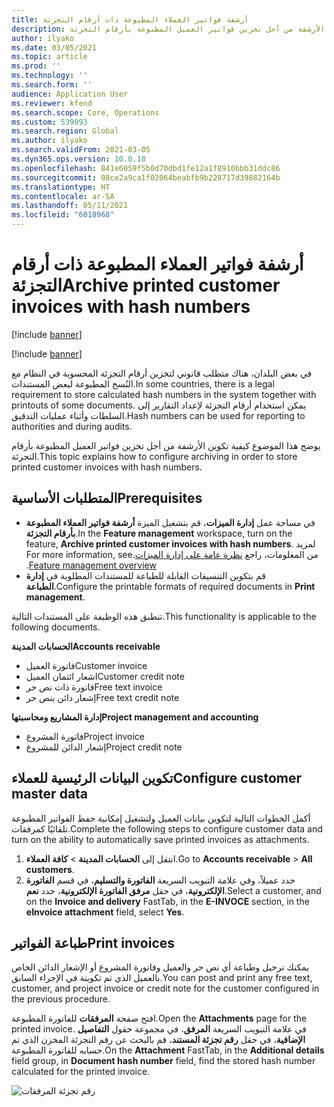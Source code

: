 ```yaml
---
title: أرشفة فواتير العملاء المطبوعة ذات أرقام التجزئة
description: يوضح هذا الموضوع كيفية تمكين الأرشفة من أجل تخزين فواتير العميل المطبوعة بأرقام التجزئة.
author: ilyako
ms.date: 03/05/2021
ms.topic: article
ms.prod: ''
ms.technology: ''
ms.search.form: ''
audience: Application User
ms.reviewer: kfend
ms.search.scope: Core, Operations
ms.custom: 539093
ms.search.region: Global
ms.author: ilyako
ms.search.validFrom: 2021-03-05
ms.dyn365.ops.version: 10.0.18
ms.openlocfilehash: 841e6059f5b0d70dbd1fe12a1f8910bbb31ddc86
ms.sourcegitcommit: 08ce2a9ca1f02064beabfb9b228717d39882164b
ms.translationtype: HT
ms.contentlocale: ar-SA
ms.lasthandoff: 05/11/2021
ms.locfileid: "6018968"
---
```

# <a name="archive-printed-customer-invoices-with-hash-numbers"></a><span data-ttu-id="38f1f-103">أرشفة فواتير العملاء المطبوعة ذات أرقام التجزئة</span><span class="sxs-lookup"><span data-stu-id="38f1f-103">Archive printed customer invoices with hash numbers</span></span>

[!include [banner](../includes/banner.md)]

[!include [banner](../includes/preview-banner.md)]

<span data-ttu-id="38f1f-104">في بعض البلدان، هناك متطلب قانوني لتخزين أرقام التجزئة المحسوبة في النظام مع النُسخ المطبوعة لبعض المستندات.</span><span class="sxs-lookup"><span data-stu-id="38f1f-104">In some countries, there is a legal requirement to store calculated hash numbers in the system together with printouts of some documents.</span></span> <span data-ttu-id="38f1f-105">يمكن استخدام أرقام التجزئة لإعداد التقارير إلى السلطات وأثناء عمليات التدقيق.</span><span class="sxs-lookup"><span data-stu-id="38f1f-105">Hash numbers can be used for reporting to authorities and during audits.</span></span>

<span data-ttu-id="38f1f-106">يوضح هذا الموضوع كيفية تكوين الأرشفة من أجل تخزين فواتير العميل المطبوعة بأرقام التجزئة.</span><span class="sxs-lookup"><span data-stu-id="38f1f-106">This topic explains how to configure archiving in order to store printed customer invoices with hash numbers.</span></span>

## <a name="prerequisites"></a><span data-ttu-id="38f1f-107">المتطلبات الأساسية</span><span class="sxs-lookup"><span data-stu-id="38f1f-107">Prerequisites</span></span>

- <span data-ttu-id="38f1f-108">في مساحة عمل **إدارة الميزات**، قم بتشغيل الميزة **أرشفة فواتير العملاء المطبوعة بأرقام التجزئة**.</span><span class="sxs-lookup"><span data-stu-id="38f1f-108">In the **Feature management** workspace, turn on the feature, **Archive printed customer invoices with hash numbers**.</span></span> <span data-ttu-id="38f1f-109">لمزيد من المعلومات، راجع [‏‫نظرة عامة على إدارة الميزات](../../fin-ops-core/fin-ops/get-started/feature-management/feature-management-overview.md).</span><span class="sxs-lookup"><span data-stu-id="38f1f-109">For more information, see [Feature management overview](../../fin-ops-core/fin-ops/get-started/feature-management/feature-management-overview.md).</span></span>
- <span data-ttu-id="38f1f-110">قم بتكوين التنسيقات القابلة للطباعة للمستندات المطلوبة في **إدارة الطباعة**.</span><span class="sxs-lookup"><span data-stu-id="38f1f-110">Configure the printable formats of required documents in **Print management**.</span></span>

<span data-ttu-id="38f1f-111">تنطبق هذه الوظيفة على المستندات التالية.</span><span class="sxs-lookup"><span data-stu-id="38f1f-111">This functionality is applicable to the following documents.</span></span>

<span data-ttu-id="38f1f-112">**الحسابات المدينة**</span><span class="sxs-lookup"><span data-stu-id="38f1f-112">**Accounts receivable**</span></span>
- <span data-ttu-id="38f1f-113">فاتورة العميل</span><span class="sxs-lookup"><span data-stu-id="38f1f-113">Customer invoice</span></span>
- <span data-ttu-id="38f1f-114">اشعار ائتمان العميل</span><span class="sxs-lookup"><span data-stu-id="38f1f-114">Customer credit note</span></span>
- <span data-ttu-id="38f1f-115">فاتورة ذات نص حر</span><span class="sxs-lookup"><span data-stu-id="38f1f-115">Free text invoice</span></span>
- <span data-ttu-id="38f1f-116">إشعار دائن بنص حر</span><span class="sxs-lookup"><span data-stu-id="38f1f-116">Free text credit note</span></span>

<span data-ttu-id="38f1f-117">**إدارة المشاريع ومحاسبتها**</span><span class="sxs-lookup"><span data-stu-id="38f1f-117">**Project management and accounting**</span></span>
- <span data-ttu-id="38f1f-118">فاتورة المشروع</span><span class="sxs-lookup"><span data-stu-id="38f1f-118">Project invoice</span></span>
- <span data-ttu-id="38f1f-119">إشعار الدائن للمشروع</span><span class="sxs-lookup"><span data-stu-id="38f1f-119">Project credit note</span></span>

## <a name="configure-customer-master-data"></a><span data-ttu-id="38f1f-120">تكوين البيانات الرئيسية للعملاء</span><span class="sxs-lookup"><span data-stu-id="38f1f-120">Configure customer master data</span></span>
<span data-ttu-id="38f1f-121">أكمل الخطوات التالية لتكوين بيانات العميل ولتشغيل إمكانية حفظ الفواتير المطبوعة تلقائيًا كمرفقات.</span><span class="sxs-lookup"><span data-stu-id="38f1f-121">Complete the following steps to configure customer data and turn on the ability to automatically save printed invoices as attachments.</span></span>

1. <span data-ttu-id="38f1f-122">انتقل إلى **الحسابات المدينة** > **كافة العملاء‬**.</span><span class="sxs-lookup"><span data-stu-id="38f1f-122">Go to **Accounts receivable** > **All customers**.</span></span> 
2. <span data-ttu-id="38f1f-123">حدد عميلاً، وفي علامة التبويب السريعة **الفاتورة والتسليم**، في قسم **الفاتورة الإلكترونية**، في حقل **مرفق الفاتورة الإلكترونية**، حدد **نعم**.</span><span class="sxs-lookup"><span data-stu-id="38f1f-123">Select a customer, and on the **Invoice and delivery** FastTab, in the **E-INVOCE** section, in the **eInvoice attachment** field, select **Yes**.</span></span>

## <a name="print-invoices"></a><span data-ttu-id="38f1f-124">طباعة الفواتير</span><span class="sxs-lookup"><span data-stu-id="38f1f-124">Print invoices</span></span>
<span data-ttu-id="38f1f-125">يمكنك ترحيل وطباعة أي نص حر والعميل وفاتورة المشروع أو الإشعار الدائن الخاص بالعميل الذي تم تكوينة في الإجراء السابق.</span><span class="sxs-lookup"><span data-stu-id="38f1f-125">You can post and print any free text, customer, and project invoice or credit note for the customer configured in the previous procedure.</span></span>

<span data-ttu-id="38f1f-126">افتح صفحة **المرفقات** للفاتورة المطبوعة.</span><span class="sxs-lookup"><span data-stu-id="38f1f-126">Open the **Attachments** page for the printed invoice.</span></span> <span data-ttu-id="38f1f-127">في علامة التبويب السريعة **المرفق**، في مجموعة حقول **التفاصيل الإضافية**، في حقل **رقم تجزئة المستند**، قم بالبحث عن رقم التجزئة المخزن الذي تم حسابه للفاتورة المطبوعة.</span><span class="sxs-lookup"><span data-stu-id="38f1f-127">On the **Attachment** FastTab, in the **Additional details** field group, in **Document hash number** field, find the stored hash number calculated for the printed invoice.</span></span>

![رقم تجزئة المرفقات](media/attach-hash-num.jpg)


